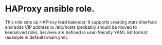 HAProxy ansible role.
=====================

This role sets up HAProxy load balancer. It supports creating stats interface and adds VIP address to /etc/hosts (probably should be moved to keepalived role). Servives are defined in user-friendly YAML list format (example in defaults/main.yml).
